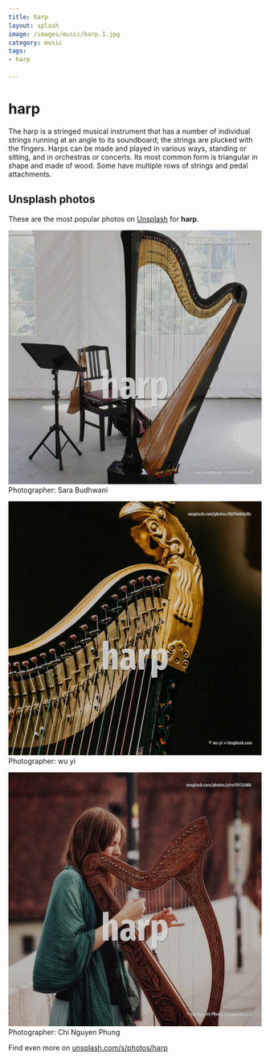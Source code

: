 ```yaml
---
title: harp
layout: splash
image: /images/music/harp.1.jpg
category: music
tags:
- harp

---
```

# harp

The harp is a stringed musical instrument that has a number of individual strings running at an  angle to its soundboard; the strings are plucked with the fingers. Harps can be made and played in various ways, standing or sitting, and in orchestras or concerts.  Its most common form is triangular in shape and made of wood.  Some have multiple rows of strings and pedal attachments.  

 
## Unsplash photos
These are the most popular photos on [Unsplash](https://unsplash.com) for **harp**.
 
![harp](/images/music/harp.1.jpg)
Photographer:  Sara Budhwani
 
![harp](/images/music/harp.2.jpg)
Photographer:  wu yi
 
![harp](/images/music/harp.3.jpg)
Photographer:  Chi Nguyen Phung
 
Find even more on [unsplash.com/s/photos/harp](https://unsplash.com/s/photos/harp)
 
